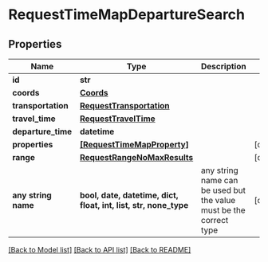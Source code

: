 # RequestTimeMapDepartureSearch


## Properties
Name | Type | Description | Notes
------------ | ------------- | ------------- | -------------
**id** | **str** |  | 
**coords** | [**Coords**](Coords.md) |  | 
**transportation** | [**RequestTransportation**](RequestTransportation.md) |  | 
**travel_time** | [**RequestTravelTime**](RequestTravelTime.md) |  | 
**departure_time** | **datetime** |  | 
**properties** | [**[RequestTimeMapProperty]**](RequestTimeMapProperty.md) |  | [optional] 
**range** | [**RequestRangeNoMaxResults**](RequestRangeNoMaxResults.md) |  | [optional] 
**any string name** | **bool, date, datetime, dict, float, int, list, str, none_type** | any string name can be used but the value must be the correct type | [optional]

[[Back to Model list]](../README.md#documentation-for-models) [[Back to API list]](../README.md#documentation-for-api-endpoints) [[Back to README]](../README.md)


